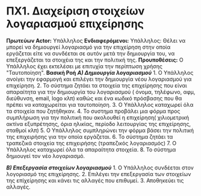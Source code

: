 # ΠΧ1. Διαχείριση στοιχείων λογαριασμού επιχείρησης

**Πρωτεύων Actor:** Υπάλληλος
**Ενδιαφερόμενοι:**
Υπάλληλος: Θέλει να μπορεί να δημιουργεί λογαριασμό για την επιχείρηση στην οποία εργάζεται είτε να συνδέεται σε αυτόν μετά την δημιουργία του, να επεξεργάζεται τα στοιχέια της και την πολιτική της.
**Προυποθέσεις:** Ο Υπάλληλος έχει εκτελέσει με επιτυχία την περίπτωση χρήσης "Ταυτοποίηση".
__**Βασική Ροή**__
***Α) Δημιουργία λογαριασμού***
	1. Ο Υπάλληλος ανοίγει την εφαρμογή και επιλέγει την δημιουργία νέου λογαριασμού για επιχείρηση.
	2. Το σύστημα ζητάει τα στοιχεία της επιχείρησης που είναι απαραίτητα για την δημιουργία του λογαριασμού ( όνομα, τηλέφωνο, αφμ, διεύθυνση, email, logo κλπ) καθώς και ένα κωδικό πρόσβασης που θα πρέπει να καταχωρείται για ταυτοποίηση.
	3. Ο Υπάλληλος καταχωρεί όλα τα στοιχεία που ζητήθηκαν.
	4. Το συστημα προβάλει μια φόρμα προς συμπλήρωση για την πολιτική που ακολουθεί η επιχείρηση( χιλιομετρική ακτίνα εξυπρέτησης, όρια ηλικίας, περίοδο λειτουργίας της επιχείρησης, σταθμοί κλπ)
	5. Ο Υπάλληλος συμπληρώνει την φόρμα βάσει την πολιτική της επιχειρήσης για την οποία εργάζεται.
	6. Το σύστημα ζητάει τα τραπεζικά στοιχεία της επιχειρήσης (τραπεζικός λογαριασμός)
	7. Ο Υπάλληλος καταχωρεί όλα τα απαραίτητα στοιχεία.
	8. Το σύστημα δημιουγεί τον νέο λογαριασμό.
	
***Β) Επεξεργασία στοιχείων λογαριασμού***
	1. Ο Υπάλληλος συνδέεται στον λογοριασμό της επιχείρησης.
	2. Επιλέγει την επεξεργασία των στοιχείων της επίχείρησης και κάνει τις αλλαγές που επιθυμεί.
	3. Αποθηκεύει τις αλλαγές.
